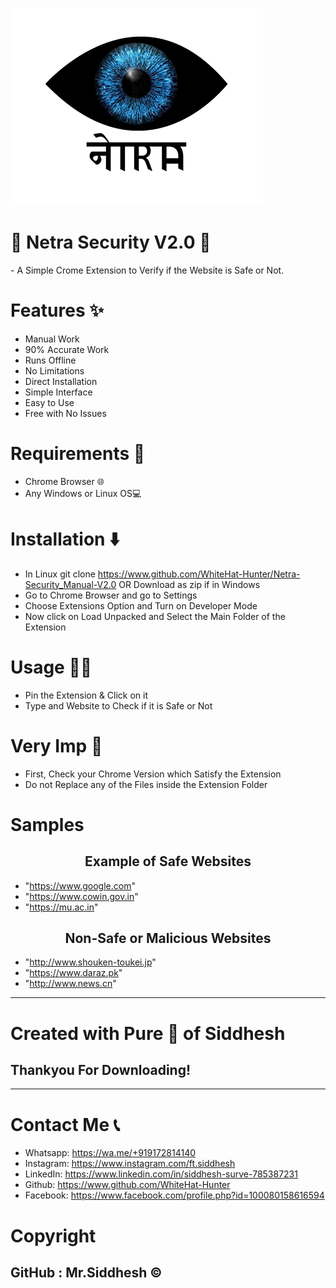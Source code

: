 ![](logo.png)
<h1 style=bold>🔰 Netra Security V2.0 🔰</h1>
- A Simple Crome Extension to Verify if the Website is Safe or Not.

# Features ✨
- Manual Work
- 90% Accurate Work
- Runs Offline
- No Limitations
- Direct Installation
- Simple Interface
- Easy to Use
- Free with No Issues

# Requirements 📂
- Chrome Browser 🌐
- Any Windows or Linux OS💻

# Installation ⬇️
- In Linux git clone https://www.github.com/WhiteHat-Hunter/Netra-Security_Manual-V2.0  OR  Download as zip if in Windows
- Go to Chrome Browser and go to Settings
- Choose Extensions Option and Turn on Developer Mode
- Now click on Load Unpacked and Select the Main Folder of the Extension

# Usage 👨‍💻
- Pin the Extension & Click on it
- Type and Website to Check if it is Safe or Not

# Very Imp 🔴
- First, Check your Chrome Version which Satisfy the Extension
- Do not Replace any of the Files inside the Extension Folder

# Samples

<h2 align="center"> Example of Safe Websites </h2>

- "https://www.google.com"
- "https://www.cowin.gov.in"
- "https://mu.ac.in"

<h2 align="center"> Non-Safe or Malicious Websites </h2>

- "http://www.shouken-toukei.jp"
- "https://www.daraz.pk"
- "http://www.news.cn"

--------------------------------------------------------------------------------------------------------------------

<h1>Created with Pure 🖤 of Siddhesh</h1>

<h2 style=Bold>Thankyou For Downloading!</h2>

--------------------------------------------------------------------------------------------------------------------

# Contact Me 📞
- Whatsapp: https://wa.me/+919172814140
- Instagram: https://www.instagram.com/ft.siddhesh
- LinkedIn: https://www.linkedin.com/in/siddhesh-surve-785387231
- Github: https://www.github.com/WhiteHat-Hunter
- Facebook: https://www.facebook.com/profile.php?id=100080158616594

# Copyright
## GitHub : Mr.Siddhesh ©️
